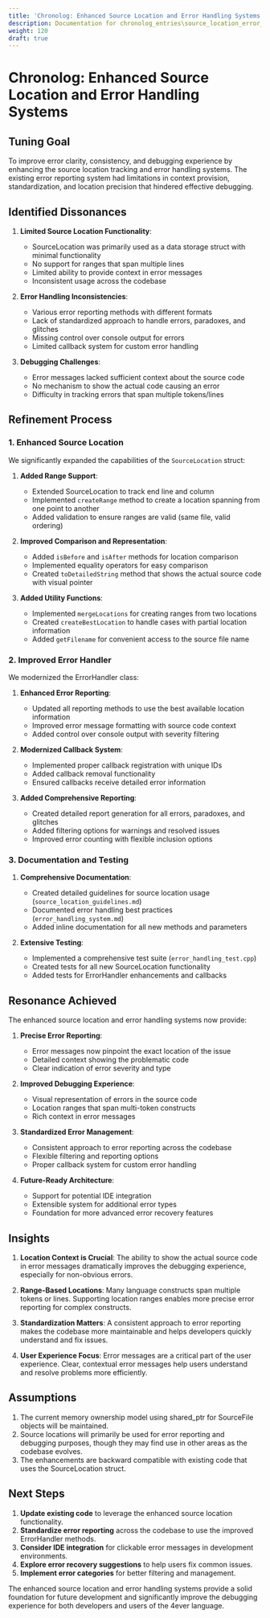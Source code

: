```yaml
---
title: 'Chronolog: Enhanced Source Location and Error Handling Systems'
description: Documentation for chronolog_entries\source_location_error_handling.md
weight: 120
draft: true
---
```


# Chronolog: Enhanced Source Location and Error Handling Systems

## Tuning Goal

To improve error clarity, consistency, and debugging experience by enhancing the source location tracking and error handling systems. The existing error reporting system had limitations in context provision, standardization, and location precision that hindered effective debugging.

## Identified Dissonances

1. **Limited Source Location Functionality**:
   - SourceLocation was primarily used as a data storage struct with minimal functionality
   - No support for ranges that span multiple lines
   - Limited ability to provide context in error messages
   - Inconsistent usage across the codebase

2. **Error Handling Inconsistencies**:
   - Various error reporting methods with different formats
   - Lack of standardized approach to handle errors, paradoxes, and glitches
   - Missing control over console output for errors
   - Limited callback system for custom error handling

3. **Debugging Challenges**:
   - Error messages lacked sufficient context about the source code
   - No mechanism to show the actual code causing an error
   - Difficulty in tracking errors that span multiple tokens/lines

## Refinement Process

### 1. Enhanced Source Location

We significantly expanded the capabilities of the `SourceLocation` struct:

1. **Added Range Support**:
   - Extended SourceLocation to track end line and column
   - Implemented `createRange` method to create a location spanning from one point to another
   - Added validation to ensure ranges are valid (same file, valid ordering)

2. **Improved Comparison and Representation**:
   - Added `isBefore` and `isAfter` methods for location comparison
   - Implemented equality operators for easy comparison
   - Created `toDetailedString` method that shows the actual source code with visual pointer

3. **Added Utility Functions**:
   - Implemented `mergeLocations` for creating ranges from two locations
   - Created `createBestLocation` to handle cases with partial location information
   - Added `getFilename` for convenient access to the source file name

### 2. Improved Error Handler

We modernized the ErrorHandler class:

1. **Enhanced Error Reporting**:
   - Updated all reporting methods to use the best available location information
   - Improved error message formatting with source code context
   - Added control over console output with severity filtering

2. **Modernized Callback System**:
   - Implemented proper callback registration with unique IDs
   - Added callback removal functionality
   - Ensured callbacks receive detailed error information

3. **Added Comprehensive Reporting**:
   - Created detailed report generation for all errors, paradoxes, and glitches
   - Added filtering options for warnings and resolved issues
   - Improved error counting with flexible inclusion options

### 3. Documentation and Testing

1. **Comprehensive Documentation**:
   - Created detailed guidelines for source location usage (`source_location_guidelines.md`)
   - Documented error handling best practices (`error_handling_system.md`)
   - Added inline documentation for all new methods and parameters

2. **Extensive Testing**:
   - Implemented a comprehensive test suite (`error_handling_test.cpp`)
   - Created tests for all new SourceLocation functionality
   - Added tests for ErrorHandler enhancements and callbacks

## Resonance Achieved

The enhanced source location and error handling systems now provide:

1. **Precise Error Reporting**:
   - Error messages now pinpoint the exact location of the issue
   - Detailed context showing the problematic code
   - Clear indication of error severity and type

2. **Improved Debugging Experience**:
   - Visual representation of errors in the source code
   - Location ranges that span multi-token constructs
   - Rich context in error messages

3. **Standardized Error Management**:
   - Consistent approach to error reporting across the codebase
   - Flexible filtering and reporting options
   - Proper callback system for custom error handling

4. **Future-Ready Architecture**:
   - Support for potential IDE integration
   - Extensible system for additional error types
   - Foundation for more advanced error recovery features

## Insights

1. **Location Context is Crucial**: The ability to show the actual source code in error messages dramatically improves the debugging experience, especially for non-obvious errors.

2. **Range-Based Locations**: Many language constructs span multiple tokens or lines. Supporting location ranges enables more precise error reporting for complex constructs.

3. **Standardization Matters**: A consistent approach to error reporting makes the codebase more maintainable and helps developers quickly understand and fix issues.

4. **User Experience Focus**: Error messages are a critical part of the user experience. Clear, contextual error messages help users understand and resolve problems more efficiently.

## Assumptions

1. The current memory ownership model using shared_ptr for SourceFile objects will be maintained.
2. Source locations will primarily be used for error reporting and debugging purposes, though they may find use in other areas as the codebase evolves.
3. The enhancements are backward compatible with existing code that uses the SourceLocation struct.

## Next Steps

1. **Update existing code** to leverage the enhanced source location functionality.
2. **Standardize error reporting** across the codebase to use the improved ErrorHandler methods.
3. **Consider IDE integration** for clickable error messages in development environments.
4. **Explore error recovery suggestions** to help users fix common issues.
5. **Implement error categories** for better filtering and management.

The enhanced source location and error handling systems provide a solid foundation for future development and significantly improve the debugging experience for both developers and users of the 4ever language.